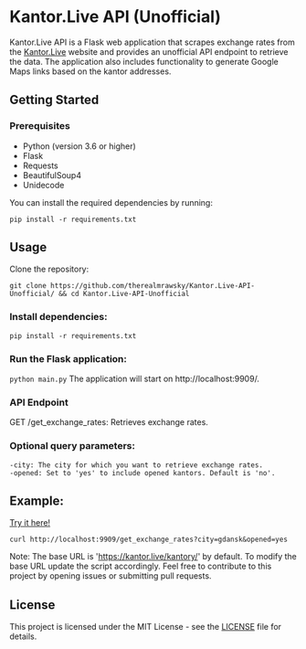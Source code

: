 
# Kantor.Live API (Unofficial)

Kantor.Live API is a Flask web application that scrapes exchange rates from the [Kantor.Live](https://kantor.live) website and provides an unofficial API endpoint to retrieve the data. The application also includes functionality to generate Google Maps links based on the kantor addresses.

## Getting Started

### Prerequisites

- Python (version 3.6 or higher)
- Flask
- Requests
- BeautifulSoup4
- Unidecode

You can install the required dependencies by running:

`pip install -r requirements.txt `

  ## Usage

Clone the repository:

`git clone https://github.com/therealmrawsky/Kantor.Live-API-Unofficial/ &&
cd Kantor.Live-API-Unofficial `

### Install dependencies:

`pip install -r requirements.txt`

  ### Run the Flask application:

`python main.py`
The application will start on http://localhost:9909/.
### API Endpoint

GET /get_exchange_rates: Retrieves exchange rates. 
### Optional query parameters:
	-city: The city for which you want to retrieve exchange rates.
	-opened: Set to 'yes' to include opened kantors. Default is 'no'.

## Example:
[Try it here!](https://mrawsky.dev/)

`curl http://localhost:9909/get_exchange_rates?city=gdansk&opened=yes `

Note: The base URL is 'https://kantor.live/kantory/' by default. To modify the base URL update the script accordingly.
Feel free to contribute to this project by opening issues or submitting pull requests.
## License

This project is licensed under the MIT License - see the [LICENSE](https://github.com/therealmrawsky/Kantor.Live-API-Unofficial/blob/main/LICENSE) file for details.
